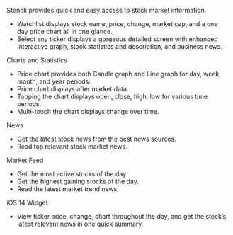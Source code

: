 Stonck provides quick and easy access to stock market information.
* Watchlist displays stock name, price, change, market cap, and a one day price chart all in one glance. 
* Select any ticker displays a gorgeous detailed screen with enhanced interactive graph, stock statistics and description, and business news. 

Charts and Statistics
* Price chart provides both Candle graph and Line graph for day, week, month, and year periods.  
* Price chart displays after market data. 
* Tapping the chart displays open, close, high, low for various time periods. 
* Multi-touch the chart displays change over time. 

News
* Get the latest stock news from the best news sources. 
* Read top relevant stock market news. 

Market Feed
* Get the most active stocks of the day. 
* Get the highest gaining stocks of the day. 
* Read the latest market trend news. 

iOS 14 Widget
* View ticker price, change, chart throughout the day, and get the stock’s latest relevant news in one quick summary. 
